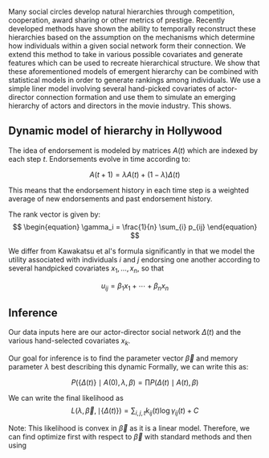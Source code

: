 Many social circles develop natural hierarchies through competition, cooperation, award sharing or other metrics of prestige. Recently developed methods have shown the ability to temporally reconstruct these hierarchies based on the assumption on the mechanisms which determine how individuals within a given social network form their connection. We extend this method to take in various possible covariates and generate features which can be used to recreate hierarchical structure. We show that these aforementioned models of emergent hierarchy can be combined with statistical models in order to generate rankings among individuals. We use a simple liner model involving several hand-picked covariates of actor-director connection formation and use them to simulate an emerging hierarchy of actors and directors in the movie industry. This shows.

## Dynamic model of hierarchy in Hollywood

The idea of endorsement is modeled by matrices $A(t)$ which are indexed by each step $t$. Endorsements evolve in time according to:

$$
\begin{equation}
A(t + 1) = \lambda A(t) + (1 - \lambda) \Delta(t)
\end{equation}
$$

This means that the endorsement history in each time step is a weighted average of new endorsements and past endorsement history.

The rank vector is given by:
$$
\begin{equation}
\gamma_i = \frac{1}{n} \sum_{i} p_{ij}
\end{equation}
$$

We differ from Kawakatsu et al's formula significantly in that we model the utility associated with individuals $i$ and $j$ endorsing one another according to several handpicked covariates $x_1, \ldots, x_n$, so that

$$
\begin{equation}
u_{ij} = \beta_1 x_1 + \cdots + \beta_n x_n
\end{equation}
$$

<!--- We hope that by using various covariates we can avoid the issue of directly proposing a mechanism driving heirarchy formation. -->

## Inference

Our data inputs here are our actor-director social network $\Delta(t)$ and the various hand-selected covariates $x_k$.

Our goal for inference is to find the parameter vector $\vec{\beta}$ and memory parameter $\lambda$ best describing this dynamic Formally, we can write this as:

$$
\begin{equation}
P( \{\Delta(t) \} \mid A(0), \lambda, \beta ) = \prod P(\Delta(t) \mid A(t), \beta)
\end{equation}
$$

We can write the final likelihood as
$$
\begin{equation}
L(\lambda, \vec{\beta}, \mid \{ \Delta(t)\}) = \sum_{i,j,t} k_{ij}(t) \log \gamma_{ij}(t) + C
\end{equation}
$$

Note: This likelihood is convex in $\vec{\beta}$ as it is a linear model. Therefore, we can find optimize first with respect to $\vec{\beta}$ with standard methods and then using 



